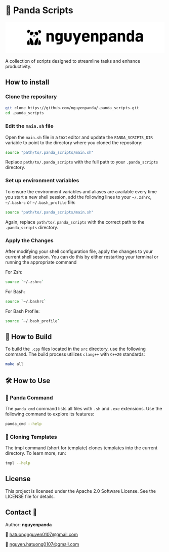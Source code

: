 # 🐼 Panda Scripts

<!DOCTYPE html>
<html lang="en">
    <body>
        <img alt="nguyenpanda logo" src="docs/logo/nguyenpanda_black.png"/>
    </body>
</html>

A collection of scripts designed to streamline tasks and enhance productivity.

## How to install

### Clone the repository

```bash
git clone https://github.com/nguyenpanda/.panda_scripts.git
cd .panda_scripts
```

### Edit the `main.sh` file

Open the `main.sh` file in a text editor and update the `PANDA_SCRIPTS_DIR` variable to point to the directory where you cloned the repository:

```bash
source "path/to/.panda_scripts/main.sh"
```

Replace `path/to/.panda_scripts` with the full path to your `.panda_scripts` directory.

### Set up environment variables

To ensure the environment variables and aliases are available every time you start a new shell session, add the following lines to your `~/.zshrc`, `~/.bashrc` or `~/.bash_profile` file:

```bash
source "path/to/.panda_scripts/main.sh"
```

Again, replace `path/to/.panda_scripts` with the correct path to the `.panda_scripts` directory.

### Apply the Changes

After modifying your shell configuration file, apply the changes to your current shell session. You can do this by either restarting your terminal or running the appropriate command

For Zsh:

```bash
source `~/.zshrc`
```

For Bash:

```bash
source `~/.bashrc`
```

For Bash Profile:

```bash
source `~/.bash_profile`
```

## 🚀 How to Build

To build the `.cpp` files located in the `src` directory, use the following command. The build process utilizes `clang++` with `C++20` standards:

```bash
make all
```

## 🛠️ How to Use

### 🐼 Panda Command

The `panda_cmd` command lists all files with `.sh` and `.exe` extensions. Use the following command to explore its features:

```zsh
panda_cmd --help
```

### 📂 Cloning Templates

The tmpl command (short for template) clones templates into the current directory. To learn more, run:

```zsh
tmpl --help
```

## License

This project is licensed under the Apache 2.0 Software License. See the LICENSE file for details.

## Contact 📧

Author: **nguyenpanda**

📧 [hatuongnguyen0107@gmail.com](hatuongnguyen0107@gmail.com)

📧 [nguyen.hatuong0107@gmail.com](nguyen.hatuong0107@gmail.com)
